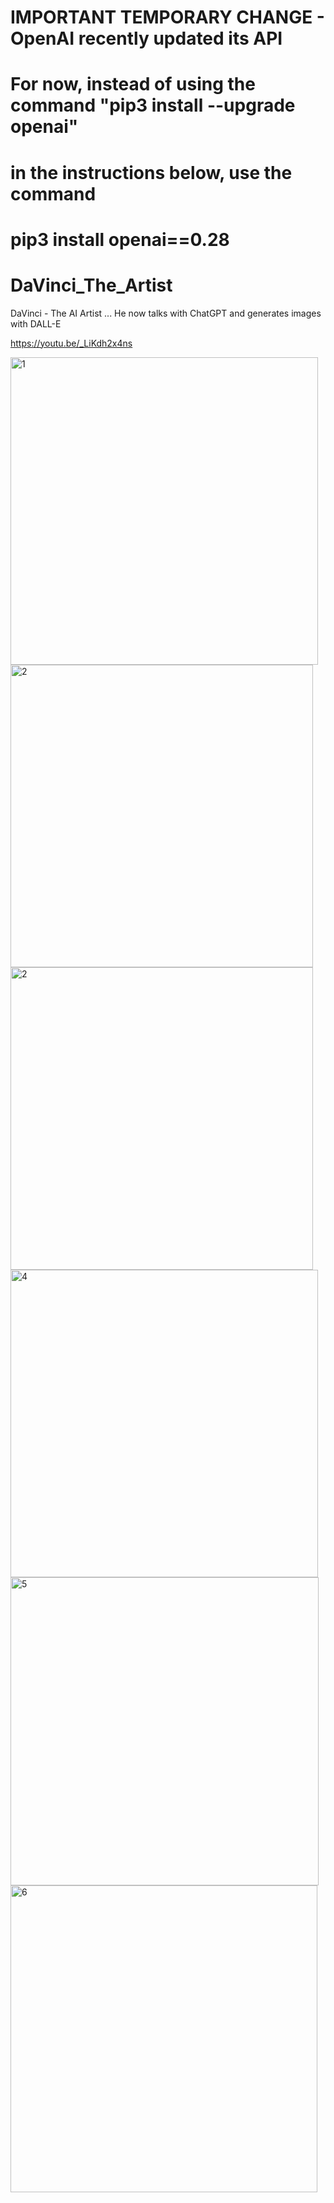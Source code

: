 # IMPORTANT TEMPORARY CHANGE - OpenAI recently updated its API
# For now, instead of using the command "pip3 install --upgrade openai"
# in the instructions below, use the command
# pip3 install openai==0.28

# DaVinci_The_Artist
DaVinci - The AI Artist ... He now talks with ChatGPT and generates images with DALL-E

https://youtu.be/_LiKdh2x4ns

<img width="492" alt="1" src="https://github.com/DevMiser/DaVinci_The_Artist/assets/22980908/eee93bf9-3ff3-4044-8479-40cd0a6e5acf">
<img width="484" alt="2" src="https://github.com/DevMiser/DaVinci_The_Artist/assets/22980908/abb32731-09d4-44e0-93b8-84b54b3d142e">
<img width="484" alt="2" src="https://github.com/DevMiser/DaVinci_The_Artist/assets/22980908/dbe337db-a633-47e1-9aa5-83de21e2fac8">
<img width="492" alt="4" src="https://github.com/DevMiser/DaVinci_The_Artist/assets/22980908/99eed5dd-ae60-4ae9-bb9b-55596cf66977">
<img width="493" alt="5" src="https://github.com/DevMiser/DaVinci_The_Artist/assets/22980908/f8240755-aacc-4983-999e-9b3d509b4567">
<img width="491" alt="6" src="https://github.com/DevMiser/DaVinci_The_Artist/assets/22980908/63eb55be-b3bd-4cde-a1c2-59ce40866de7">
